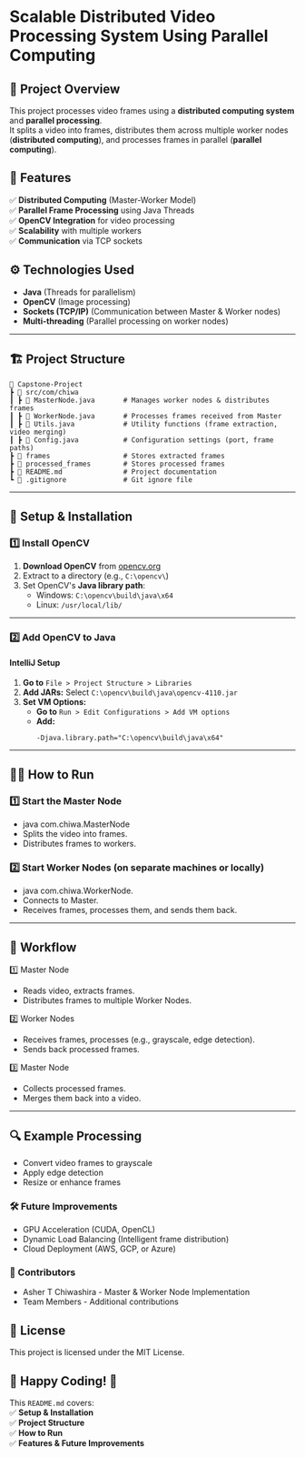 # Scalable Distributed Video Processing System Using Parallel Computing

## 📌 Project Overview
This project processes video frames using a **distributed computing system** and **parallel processing**.  
It splits a video into frames, distributes them across multiple worker nodes (**distributed computing**), and processes frames in parallel (**parallel computing**).  

## 🚀 Features
✅ **Distributed Computing** (Master-Worker Model)  
✅ **Parallel Frame Processing** using Java Threads  
✅ **OpenCV Integration** for video processing  
✅ **Scalability** with multiple workers  
✅ **Communication** via TCP sockets  

## ⚙️ Technologies Used
- **Java** (Threads for parallelism)  
- **OpenCV** (Image processing)  
- **Sockets (TCP/IP)** (Communication between Master & Worker nodes)  
- **Multi-threading** (Parallel processing on worker nodes)  

---
## 🏗️ Project Structure
```
📂 Capstone-Project
┣ 📂 src/com/chiwa
┃ ┣ 📜 MasterNode.java       # Manages worker nodes & distributes frames
┃ ┣ 📜 WorkerNode.java       # Processes frames received from Master
┃ ┣ 📜 Utils.java            # Utility functions (frame extraction, video merging)
┃ ┣ 📜 Config.java           # Configuration settings (port, frame paths)
┣ 📂 frames                  # Stores extracted frames
┣ 📂 processed_frames        # Stores processed frames
┣ 📜 README.md               # Project documentation
┗ 📜 .gitignore              # Git ignore file
```
---

## 🔧 Setup & Installation

### **1️⃣ Install OpenCV**
1. **Download OpenCV** from [opencv.org](https://opencv.org/releases/)
2. Extract to a directory (e.g., `C:\opencv\`)
3. Set OpenCV's **Java library path**:  
   - Windows: `C:\opencv\build\java\x64`
   - Linux: `/usr/local/lib/`

---

### **2️⃣ Add OpenCV to Java**
#### **IntelliJ Setup**
1. **Go to** `File > Project Structure > Libraries`
2. **Add JARs:** Select `C:\opencv\build\java\opencv-4110.jar`
3. **Set VM Options:**  
   - **Go to** `Run > Edit Configurations > Add VM options`
   - **Add:**  
     ```
     -Djava.library.path="C:\opencv\build\java\x64"
     ```

---

## 🏃‍♂️ How to Run

### **1️⃣ Start the Master Node**

- java com.chiwa.MasterNode
- Splits the video into frames.
- Distributes frames to workers.

### **2️⃣ Start Worker Nodes (on separate machines or locally)**

- java com.chiwa.WorkerNode.
- Connects to Master.
- Receives frames, processes them, and sends them back.

---

## 📜 Workflow

1️⃣ Master Node

- Reads video, extracts frames.
- Distributes frames to multiple Worker Nodes.

2️⃣ Worker Nodes

- Receives frames, processes (e.g., grayscale, edge detection).
- Sends back processed frames.

3️⃣ Master Node

- Collects processed frames.
- Merges them back into a video.

---

## 🔍 Example Processing

- Convert video frames to grayscale
- Apply edge detection
- Resize or enhance frames


### 🛠️ Future Improvements

- GPU Acceleration (CUDA, OpenCL)
- Dynamic Load Balancing (Intelligent frame distribution)
- Cloud Deployment (AWS, GCP, or Azure)


### 🤝 Contributors
- Asher T Chiwashira - Master & Worker Node Implementation
- Team Members - Additional contributions

## 📄 License
This project is licensed under the MIT License.

## 🎯 Happy Coding! 🚀


This `README.md` covers:  
✅ **Setup & Installation**  
✅ **Project Structure**  
✅ **How to Run**  
✅ **Features & Future Improvements**  


